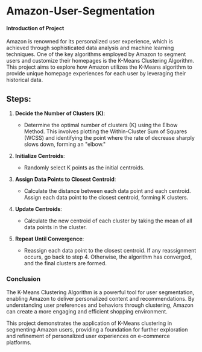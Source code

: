 # Amazon-User-Segmentation

#### Introduction of Project

Amazon is renowned for its personalized user experience, which is achieved through sophisticated data analysis and machine learning techniques. One of the key algorithms employed by Amazon to segment users and customize their homepages is the K-Means Clustering Algorithm. This project aims to explore how Amazon utilizes the K-Means algorithm to provide unique homepage experiences for each user by leveraging their historical data.


## Steps:

1. **Decide the Number of Clusters (K)**:
   - Determine the optimal number of clusters (K) using the Elbow Method. This involves plotting the Within-Cluster Sum of Squares (WCSS) and identifying the point where the rate of decrease sharply slows down, forming an "elbow."

2. **Initialize Centroids**:
   - Randomly select K points as the initial centroids. 

3. **Assign Data Points to Closest Centroid**:
   - Calculate the distance between each data point and each centroid. Assign each data point to the closest centroid, forming K clusters.

4. **Update Centroids**:
   - Calculate the new centroid of each cluster by taking the mean of all data points in the cluster.

5. **Repeat Until Convergence**:
   - Reassign each data point to the closest centroid. If any reassignment occurs, go back to step 4. Otherwise, the algorithm has converged, and the final clusters are formed.



### Conclusion

The K-Means Clustering Algorithm is a powerful tool for user segmentation, enabling Amazon to deliver personalized content and recommendations. By understanding user preferences and behaviors through clustering, Amazon can create a more engaging and efficient shopping environment.

This project demonstrates the application of K-Means clustering in segmenting Amazon users, providing a foundation for further exploration and refinement of personalized user experiences on e-commerce platforms.
